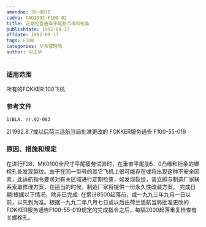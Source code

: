 ```yaml
---
amendno: 39-0830
cadno: CAD1992-F100-02
title: 定期检查垂直平尾肋凸缘和桁条
publishdate: 1992-09-17
effdate: 1992-09-17
tags: F100
categories: 华东管理局
author: 何正华
---
```


### 适用范围 
所有的FOKKER 100飞机

### 参考文件
    1)BLA. nr.92-083 
2)1992.8.7或以后荷兰适航当局批准更改的 FOKKER服务通告 F100-55-019 

### 原因、措施和规定 
在进行F28．MK0100全尺寸平尾疲劳试验时，在垂直平尾肋5．0凸缘和桁条的螺栓孔处发现裂纹。由于在同一型号的其它飞机上很可能存在或将出现这种不安全因素，此适航指令要求对有关区域进行定期检查，如发现裂纹，请立即与制造厂家联系索取修理方案，在适当的时候，制造厂家将提供一份永久性改装方案。 
    完成日期:根据以下情况，除非已完成: 
    在累计8500起落前，或一九九三年九月一日以前，以先到为准。根据一九九二年八月七日或以后由荷兰适航当局批准更改的FOKKER服务通告F100-55-019规定的完成指令之后，每隔2000起落重复检查有关螺栓孔。
  
